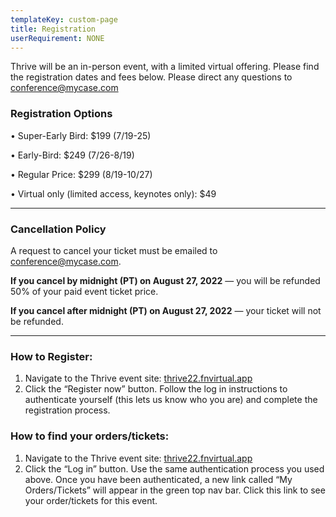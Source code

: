 ```yaml
---
templateKey: custom-page
title: Registration
userRequirement: NONE
---
```

Thrive will be an in-person event, with a limited virtual offering. Please find the registration dates and fees below. Please direct any questions to conference@mycase.com

### **Registration Options**

• Super-Early Bird: $199 (7/19-25)

• Early-Bird: $249 (7/26-8/19)

• Regular Price: $299 (8/19-10/27)

• Virtual only (limited access, keynotes only): $49

- - -

### **Cancellation Policy**

A request to cancel your ticket must be emailed to conference@mycase.com. 

**If you cancel by midnight (PT) on August 27, 2022** — you will be refunded 50% of your paid event ticket price. 

**If you cancel after midnight (PT) on August 27, 2022** — your ticket will not be refunded. 

- - -

### **How to Register:**

1. Navigate to the Thrive event site: <a href="https://thrive22.fnvirtual.app" target ="_blank" >thrive22.fnvirtual.app</a>
2. Click the “Register now” button. Follow the log in instructions to authenticate yourself (this lets us know who you are) and complete the registration process. 

### **How to find your orders/tickets:**

1. Navigate to the Thrive event site: <a href="https://thrive22.fnvirtual.app" target ="_blank" >thrive22.fnvirtual.app</a>
2. Click the “Log in” button. Use the same authentication process you used above. Once you have been authenticated, a new link called “My Orders/Tickets” will appear in the green top nav bar. Click this link to see your order/tickets for this event.